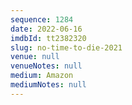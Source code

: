 ```yaml
---
sequence: 1284
date: 2022-06-16
imdbId: tt2382320
slug: no-time-to-die-2021
venue: null
venueNotes: null
medium: Amazon
mediumNotes: null
---
```

